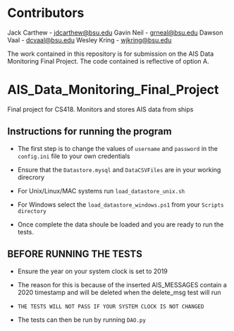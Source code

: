# Contributors
Jack Carthew - jdcarthew@bsu.edu
Gavin Neil - grneal@bsu.edu
Dawson Vaal - dcvaal@bsu.edu
Wesley Kring - wjkring@bsu.edu

The work contained in this repository is for submission on the AIS Data Monitoring Final Project. The code contained is reflective of option A.

# AIS_Data_Monitoring_Final_Project
Final project for CS418. Monitors and stores AIS data from ships

## Instructions for running the program

* The first step is to change the values of ```username``` and ```password``` in the ```config.ini``` file to your own credentials

* Ensure that the ```Datastore.mysql``` and ```DataCSVFiles``` are in your working direcrory

* For Unix/Linux/MAC systems run ```load_datastore_unix.sh```

* For Windows select the ```load_datastore_windows.ps1``` from your ```Scripts directory```

* Once complete the data shoule be loaded and you are ready to run the tests.

## BEFORE RUNNING THE TESTS

* Ensure the year on your system clock is set to 2019

* The reason for this is because of the inserted AIS_MESSAGES contain a 2020 timestamp and will be deleted when the delete_msg test will run

* ```THE TESTS WILL NOT PASS IF YOUR SYSTEM CLOCK IS NOT CHANGED```

* The tests can then be run by running ```DAO.py```


